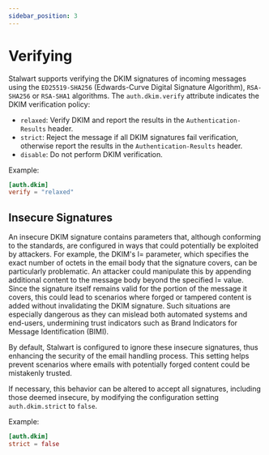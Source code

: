 ```yaml
---
sidebar_position: 3
---
```


# Verifying

Stalwart supports verifying the DKIM signatures of incoming messages using the `ED25519-SHA256` (Edwards-Curve Digital Signature Algorithm), `RSA-SHA256` or `RSA-SHA1` algorithms. The `auth.dkim.verify` attribute indicates the DKIM verification policy:

- `relaxed`: Verify DKIM and report the results in the `Authentication-Results` header.
- `strict`: Reject the message if all DKIM signatures fail verification, otherwise report the results in the `Authentication-Results` header.
- `disable`: Do not perform DKIM verification.

Example:

```toml
[auth.dkim]
verify = "relaxed"
```

## Insecure Signatures

An insecure DKIM signature contains parameters that, although conforming to the standards, are configured in ways that could potentially be exploited by attackers. For example, the DKIM's l= parameter, which specifies the exact number of octets in the email body that the signature covers, can be particularly problematic. An attacker could manipulate this by appending additional content to the message body beyond the specified l= value. Since the signature itself remains valid for the portion of the message it covers, this could lead to scenarios where forged or tampered content is added without invalidating the DKIM signature. Such situations are especially dangerous as they can mislead both automated systems and end-users, undermining trust indicators such as Brand Indicators for Message Identification (BIMI).

By default, Stalwart is configured to ignore these insecure signatures, thus enhancing the security of the email handling process. This setting helps prevent scenarios where emails with potentially forged content could be mistakenly trusted.

If necessary, this behavior can be altered to accept all signatures, including those deemed insecure, by modifying the configuration setting `auth.dkim.strict` to `false`.

Example:

```toml
[auth.dkim]
strict = false
```

